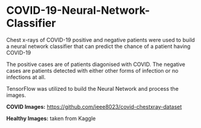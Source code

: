 # COVID-19-Neural-Network-Classifier
Chest x-rays of COVID-19 positive and negative patients were used to build a neural network classifier that can predict the chance of a patient having COVID-19

The positive cases are of patients diagonised with COVID. The negative cases are patients detected with either other forms of infection or no infections at all.

TensorFlow was utilized to build the Neural Network and process the images.

**COVID Images:** https://github.com/ieee8023/covid-chestxray-dataset

**Healthy Images:** taken from Kaggle
